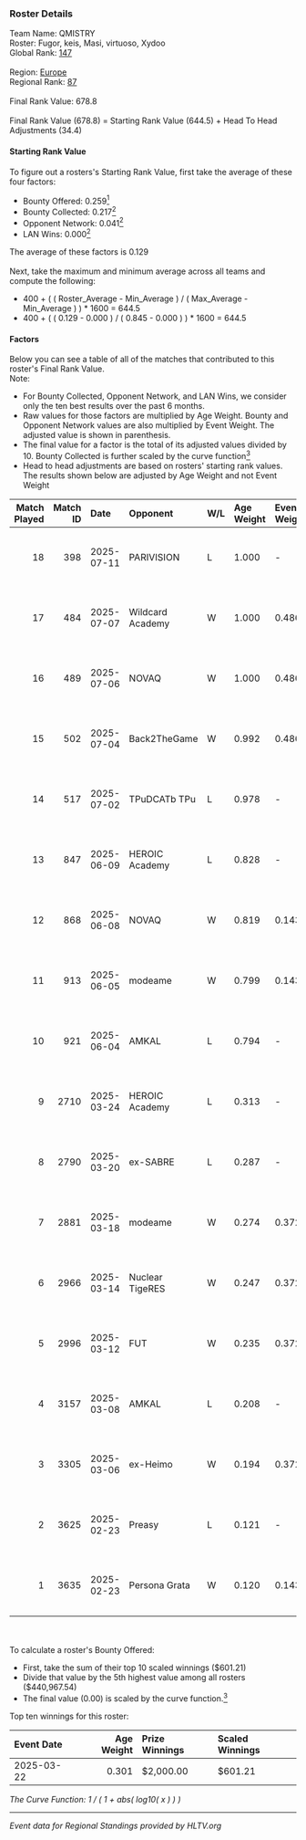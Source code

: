 ### Roster Details<br />
Team Name: QMISTRY<br />
Roster: Fugor, keis, Masi, virtuoso, Xydoo<br />
Global Rank: [147](../../standings_global_2025_08_04.md)<br />
<br />
Region: [Europe]( ../../standings_europe_2025_08_04.md)<br />
Regional Rank: [87]( ../../standings_europe_2025_08_04.md)<br />
<br />
Final Rank Value:  678.8<br />
<br />
Final Rank Value (678.8) = Starting Rank Value (644.5) + Head To Head Adjustments (34.4)<br />

#### Starting Rank Value<br />
To figure out a rosters's Starting Rank Value, first take the average of these four factors:<br />
- Bounty Offered: 0.259[<sup>1</sup>](#table2)
- Bounty Collected: 0.217[<sup>2</sup>](#table1)
- Opponent Network: 0.041[<sup>2</sup>](#table1)
- LAN Wins: 0.000[<sup>2</sup>](#table1)

The average of these factors is 0.129<br />
<br />
Next, take the maximum and minimum average across all teams and compute the following:<br />
- 400 + ( ( Roster_Average - Min_Average ) / ( Max_Average - Min_Average ) ) * 1600 = 644.5
- 400 + ( ( 0.129 - 0.000 ) / ( 0.845 - 0.000 ) ) * 1600 = 644.5


#### Factors<br />
Below you can see a table of all of the matches that contributed to this roster's Final Rank Value.<br />
Note:<br />

- For Bounty Collected, Opponent Network, and LAN Wins, we consider only the ten best results over the past 6 months.
- Raw values for those factors are multiplied by Age Weight. Bounty and Opponent Network values are also multiplied by Event Weight. The adjusted value is shown in parenthesis.
- The final value for a factor is the total of its adjusted values divided by 10. Bounty Collected is further scaled by the curve function[<sup>3</sup>](#curveFunction)
- Head to head adjustments are based on rosters' starting rank values. The results shown below are adjusted by Age Weight and not Event Weight
<span id="table1"></span><br />


| Match Played | Match ID | Date       | Opponent         | W/L | Age Weight | Event Weight | Bounty Collected | Opponent Network | LAN Wins  | H2H Adj. | Roster                             |
| -: | -: | :- | :- | :- | :- | :- | :- | :- | :- | -: | :- |
|           18 |      398 | 2025-07-11 | PARIVISION       | L   | 1.000      | -            | -                | -                | -         |    -3.69 | Fugor, keis, Masi, virtuoso, Xydoo |
|           17 |      484 | 2025-07-07 | Wildcard Academy | W   | 1.000      | 0.486        | 0.001 (0.000)    | 0.130 (0.063)    | 0 (0.000) |    14.75 | Fugor, keis, Masi, virtuoso, Xydoo |
|           16 |      489 | 2025-07-06 | NOVAQ            | W   | 1.000      | 0.486        | 0.000 (0.000)    | 0.380 (0.185)    | 0 (0.000) |    13.54 | Fugor, keis, Masi, virtuoso, Xydoo |
|           15 |      502 | 2025-07-04 | Back2TheGame     | W   | 0.992      | 0.486        | 0.000 (0.000)    | 0.055 (0.026)    | 0 (0.000) |     9.07 | Fugor, keis, Masi, virtuoso, Xydoo |
|           14 |      517 | 2025-07-02 | TPuDCATb TPu     | L   | 0.978      | -            | -                | -                | -         |    -8.27 | Fugor, keis, Masi, virtuoso, Xydoo |
|           13 |      847 | 2025-06-09 | HEROIC Academy   | L   | 0.828      | -            | -                | -                | -         |   -10.56 | Fugor, keis, Masi, Showk, Xydoo    |
|           12 |      868 | 2025-06-08 | NOVAQ            | W   | 0.819      | 0.143        | 0.000 (0.000)    | 0.380 (0.044)    | 0 (0.000) |    11.58 | Fugor, keis, Masi, Showk, Xydoo    |
|           11 |      913 | 2025-06-05 | modeame          | W   | 0.799      | 0.143        | 0.010 (0.001)    | 0.325 (0.037)    | 0 (0.000) |    14.08 | Fugor, keis, Masi, Showk, Xydoo    |
|           10 |      921 | 2025-06-04 | AMKAL            | L   | 0.794      | -            | -                | -                | -         |    -7.71 | Fugor, keis, Masi, Showk, Xydoo    |
|            9 |     2710 | 2025-03-24 | HEROIC Academy   | L   | 0.313      | -            | -                | -                | -         |    -4.26 | Fugor, keis, Masi, Showk, Xydoo    |
|            8 |     2790 | 2025-03-20 | ex-SABRE         | L   | 0.287      | -            | -                | -                | -         |    -3.18 | Fugor, keis, Masi, Showk, Xydoo    |
|            7 |     2881 | 2025-03-18 | modeame          | W   | 0.274      | 0.372        | 0.010 (0.001)    | 0.325 (0.033)    | 0 (0.000) |     5.22 | Fugor, keis, Masi, Showk, Xydoo    |
|            6 |     2966 | 2025-03-14 | Nuclear TigeRES  | W   | 0.247      | 0.372        | 0.001 (0.000)    | 0.037 (0.003)    | 0 (0.000) |     2.55 | Fugor, keis, Masi, Showk, Xydoo    |
|            5 |     2996 | 2025-03-12 | FUT              | W   | 0.235      | 0.372        | 0.000 (0.000)    | 0.158 (0.014)    | 0 (0.000) |     4.31 | Fugor, keis, Masi, Showk, Xydoo    |
|            4 |     3157 | 2025-03-08 | AMKAL            | L   | 0.208      | -            | -                | -                | -         |    -3.73 | Fugor, keis, Masi, Showk, Xydoo    |
|            3 |     3305 | 2025-03-06 | ex-Heimo         | W   | 0.194      | 0.372        | 0.000 (0.000)    | 0.019 (0.001)    | 0 (0.000) |     2.52 | Fugor, keis, Masi, Showk, Xydoo    |
|            2 |     3625 | 2025-02-23 | Preasy           | L   | 0.121      | -            | -                | -                | -         |    -2.62 | Fugor, keis, Masi, Showk, Xydoo    |
|            1 |     3635 | 2025-02-23 | Persona Grata    | W   | 0.120      | 0.143        | 0.000 (0.000)    | 0.000 (0.000)    | 0 (0.000) |     0.77 | Fugor, keis, Masi, Showk, Xydoo    |

<br />
<span id="table2"></span><br />
To calculate a roster's Bounty Offered:<br />

- First, take the sum of their top 10 scaled winnings ($601.21)
- Divide that value by the 5th highest value among all rosters ($440,967.54)
- The final value (0.00) is scaled by the curve function.[<sup>3</sup>](#curveFunction)

Top ten winnings for this roster:<br />

| Event Date | Age Weight | Prize Winnings | Scaled Winnings |
| :- | -: | :- | :- |
| 2025-03-22 |      0.301 | $2,000.00      | $601.21         |


<span id="curveFunction"></span>_The Curve Function: 1 / ( 1 + abs( log10( x ) ) )_<br />

---
_Event data for Regional Standings provided by HLTV.org_<br />
